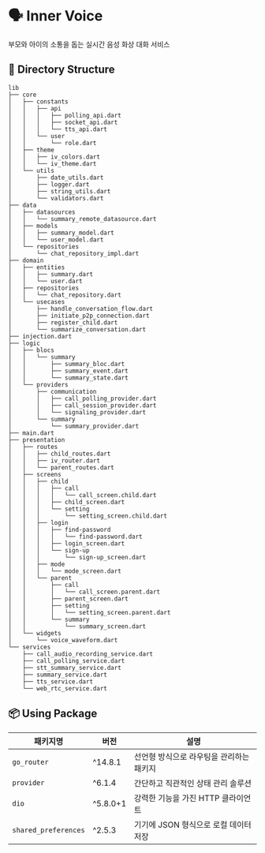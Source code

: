 # 🗣️ Inner Voice
부모와 아이의 소통을 돕는 실시간 음성 화상 대화 서비스

## 📁 Directory Structure
```plaintext
lib
├── core
│   ├── constants
│   │   ├── api
│   │   │   ├── polling_api.dart
│   │   │   ├── socket_api.dart
│   │   │   └── tts_api.dart
│   │   └── user
│   │       └── role.dart
│   ├── theme
│   │   ├── iv_colors.dart
│   │   └── iv_theme.dart
│   └── utils
│       ├── date_utils.dart
│       ├── logger.dart
│       ├── string_utils.dart
│       └── validators.dart
├── data
│   ├── datasources
│   │   └── summary_remote_datasource.dart
│   ├── models
│   │   ├── summary_model.dart
│   │   └── user_model.dart
│   └── repositories
│       └── chat_repository_impl.dart
├── domain
│   ├── entities
│   │   ├── summary.dart
│   │   └── user.dart
│   ├── repositories
│   │   └── chat_repository.dart
│   └── usecases
│       ├── handle_conversation_flow.dart
│       ├── initiate_p2p_connection.dart
│       ├── register_child.dart
│       └── summarize_conversation.dart
├── injection.dart
├── logic
│   ├── blocs
│   │   └── summary
│   │       ├── summary_bloc.dart
│   │       ├── summary_event.dart
│   │       └── summary_state.dart
│   └── providers
│       ├── communication
│       │   ├── call_polling_provider.dart
│       │   ├── call_session_provider.dart
│       │   └── signaling_provider.dart
│       └── summary
│           └── summary_provider.dart
├── main.dart
├── presentation
│   ├── routes
│   │   ├── child_routes.dart
│   │   ├── iv_router.dart
│   │   └── parent_routes.dart
│   ├── screens
│   │   ├── child
│   │   │   ├── call
│   │   │   │   └── call_screen.child.dart
│   │   │   ├── child_screen.dart
│   │   │   └── setting
│   │   │       └── setting_screen.child.dart
│   │   ├── login
│   │   │   ├── find-password
│   │   │   │   └── find-password.dart
│   │   │   ├── login_screen.dart
│   │   │   └── sign-up
│   │   │       └── sign-up_screen.dart
│   │   ├── mode
│   │   │   └── mode_screen.dart
│   │   └── parent
│   │       ├── call
│   │       │   └── call_screen.parent.dart
│   │       ├── parent_screen.dart
│   │       ├── setting
│   │       │   └── setting_screen.parent.dart
│   │       └── summary
│   │           └── summary_screen.dart
│   └── widgets
│       └── voice_waveform.dart
└── services
    ├── call_audio_recording_service.dart
    ├── call_polling_service.dart
    ├── stt_summary_service.dart
    ├── summary_service.dart
    ├── tts_service.dart
    └── web_rtc_service.dart
```


## 📦 Using Package
| 패키지명            | 버전         | 설명                                           |
|---------------------|--------------|------------------------------------------------|
| `go_router`         | ^14.8.1      | 선언형 방식으로 라우팅을 관리하는 패키지       |
| `provider`          | ^6.1.4       | 간단하고 직관적인 상태 관리 솔루션              |
| `dio`               | ^5.8.0+1     | 강력한 기능을 가진 HTTP 클라이언트              |
| `shared_preferences`| ^2.5.3       | 기기에 JSON 형식으로 로컬 데이터 저장           |
